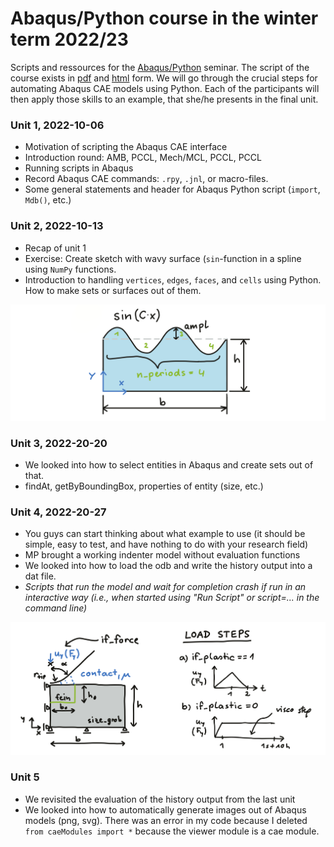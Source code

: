 # Abaqus/Python course in the winter term 2022/23

Scripts and ressources for the [Abaqus/Python](https://online.unileoben.ac.at/mu_online/ee/ui/ca2/app/desktop/#/slc.tm.cp/student/courses/3212968) seminar. The script of the course exists in [pdf](https://www.researchgate.net/publication/345680663_Efficient_FE_Modelling_Course_Scripting_Abaqus_CAE_using_Python) and [html](https://www.martinpletz.com/fe-scripting) form. We will go through the crucial steps for automating Abaqus CAE models using Python. Each of the participants will then apply those skills to an example, that she/he presents in the final unit.

### Unit 1, 2022-10-06
* Motivation of scripting the Abaqus CAE interface
* Introduction round: AMB, PCCL, Mech/MCL, PCCL, PCCL
* Running scripts in Abaqus
* Record Abaqus CAE commands: `.rpy`, `.jnl`, or macro-files.
* Some general statements and header for Abaqus Python script (`import`, `Mdb()`, etc.)

### Unit 2, 2022-10-13
* Recap of unit 1
* Exercise: Create sketch with wavy surface (`sin`-function in a spline using `NumPy` functions.
* Introduction to handling  `vertices`, `edges`, `faces`, and `cells` using Python. How to make sets or surfaces out of them.

![Sketch of the first exercise: Plate with wavy surface.](images/draw-spline.png)

### Unit 3, 2022-20-20
* We looked into how to select entities in Abaqus and create sets out of that.
* findAt, getByBoundingBox, properties of entity (size, etc.)

### Unit 4, 2022-20-27
* You guys can start thinking about what example to use (it should be simple, easy to test, and have nothing to do with your research field) 
* MP brought a working indenter model without evaluation functions
* We looked into how to load the odb and write the history output into a dat file.
* _Scripts that run the model and wait for completion crash if run in an interactive way (i.e., when started using "Run Script" or script=... in the command line)_

![Sketch of the indentation model we used in unit 4.](images/indenter-model3.png)

### Unit 5
* We revisited the evaluation of the history output from the last unit
* We looked into how to automatically generate images out of Abaqus models (png, svg). There was an error in my code because I deleted `from caeModules import *` because the viewer module is a cae module.